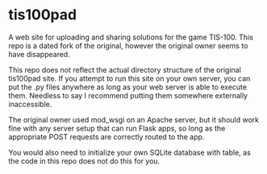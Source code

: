 # tis100pad
A web site for uploading and sharing solutions for the game TIS-100. This repo is a dated fork of the original, however the original owner seems to have disappeared.

This repo does not reflect the actual directory structure of the original tis100pad site. If you attempt to run this site on your own server, you can put the .py files anywhere as long as your web server is able to execute them. Needless to say I recommend putting them somewhere externally inaccessible.

The original owner used mod_wsgi on an Apache server, but it should work fine with any server setup that can run Flask apps, so long as the appropriate POST requests are correctly routed to the app.

You would also need to initialize your own SQLite database with table, as the code in this repo does not do this for you.
